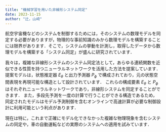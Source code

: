 ```yaml
---
title: "機械学習を用いた非線形システム同定"
date: 2023-11-15
author: "辻，山﨑"
---
```


航空宇宙機などのシステムを制御するためには，そのシステムの数理モデルを同定する必要がありますが，物理的な事前知識のみから数理モデルを構築することには限界があります．そこで，システムの挙動を計測し，取得したデータから数理モデルを構築する「システム同定」が盛んに研究されています．

我々は，複雑な非線形システムのシステム同定法として，あらゆる連続関数を近似できる性質を持つニューラルネットワークを活用した方法を提案しています．
提案モデルは，状態推定器 $E_{\theta}$ と出力予測器 $P_{\phi}$ で構成されており，元の状態空間表現を再現可能な構造として設計されています．
これらの構成要素 $E_{\theta}$ と $P_{\phi}$ はそれぞれニューラルネットワークであり，非線形システムを同定することができます．
また，多段先予測を一度の計算で行うことができる構造であるため，同定されたモデルはモデル予測制御を含むオンラインで高速計算が必要な制御設計に利用可能という利点があります．

現在は特に，これまで正確にモデル化できなかった複雑な物理現象を含むシステムの同定や，車の自動運転などの実際のシステムへの適用を試みています．